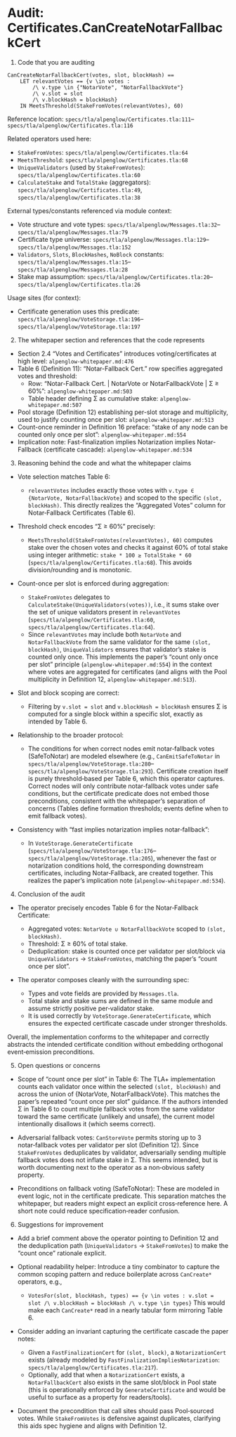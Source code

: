 # Audit: Certificates.CanCreateNotarFallbackCert

1. Code that you are auditing

```
CanCreateNotarFallbackCert(votes, slot, blockHash) ==
    LET relevantVotes == {v \in votes :
        /\ v.type \in {"NotarVote", "NotarFallbackVote"}
        /\ v.slot = slot
        /\ v.blockHash = blockHash}
    IN MeetsThreshold(StakeFromVotes(relevantVotes), 60)
```

Reference location: `specs/tla/alpenglow/Certificates.tla:111`–`specs/tla/alpenglow/Certificates.tla:116`

Related operators used here:
- `StakeFromVotes`: `specs/tla/alpenglow/Certificates.tla:64`
- `MeetsThreshold`: `specs/tla/alpenglow/Certificates.tla:68`
- `UniqueValidators` (used by `StakeFromVotes`): `specs/tla/alpenglow/Certificates.tla:60`
- `CalculateStake` and `TotalStake` (aggregators): `specs/tla/alpenglow/Certificates.tla:49`, `specs/tla/alpenglow/Certificates.tla:38`

External types/constants referenced via module context:
- Vote structure and vote types: `specs/tla/alpenglow/Messages.tla:32`–`specs/tla/alpenglow/Messages.tla:79`
- Certificate type universe: `specs/tla/alpenglow/Messages.tla:129`–`specs/tla/alpenglow/Messages.tla:152`
- `Validators`, `Slots`, `BlockHashes`, `NoBlock` constants: `specs/tla/alpenglow/Messages.tla:15`–`specs/tla/alpenglow/Messages.tla:28`
- Stake map assumption: `specs/tla/alpenglow/Certificates.tla:20`–`specs/tla/alpenglow/Certificates.tla:26`

Usage sites (for context):
- Certificate generation uses this predicate: `specs/tla/alpenglow/VoteStorage.tla:196`–`specs/tla/alpenglow/VoteStorage.tla:197`

2. The whitepaper section and references that the code represents

- Section 2.4 “Votes and Certificates” introduces voting/certificates at high level: `alpenglow-whitepaper.md:476`
- Table 6 (Definition 11): “Notar-Fallback Cert.” row specifies aggregated votes and threshold:
  - Row: “Notar-Fallback Cert. | NotarVote or NotarFallbackVote | Σ ≥ 60%”: `alpenglow-whitepaper.md:503`
  - Table header defining Σ as cumulative stake: `alpenglow-whitepaper.md:507`
- Pool storage (Definition 12) establishing per-slot storage and multiplicity, used to justify counting once per slot: `alpenglow-whitepaper.md:513`
- Count-once reminder in Definition 16 preface: “stake of any node can be counted only once per slot”: `alpenglow-whitepaper.md:554`
- Implication note: Fast-finalization implies Notarization implies Notar-Fallback (certificate cascade): `alpenglow-whitepaper.md:534`

3. Reasoning behind the code and what the whitepaper claims

- Vote selection matches Table 6:
  - `relevantVotes` includes exactly those votes with `v.type ∈ {NotarVote, NotarFallbackVote}` and scoped to the specific `(slot, blockHash)`. This directly realizes the “Aggregated Votes” column for Notar‑Fallback Certificates (Table 6).

- Threshold check encodes “Σ ≥ 60%” precisely:
  - `MeetsThreshold(StakeFromVotes(relevantVotes), 60)` computes stake over the chosen votes and checks it against 60% of total stake using integer arithmetic: `stake * 100 ≥ TotalStake * 60` (`specs/tla/alpenglow/Certificates.tla:68`). This avoids division/rounding and is monotonic.

- Count-once per slot is enforced during aggregation:
  - `StakeFromVotes` delegates to `CalculateStake(UniqueValidators(votes))`, i.e., it sums stake over the set of unique validators present in `relevantVotes` (`specs/tla/alpenglow/Certificates.tla:60`, `specs/tla/alpenglow/Certificates.tla:64`).
  - Since `relevantVotes` may include both `NotarVote` and `NotarFallbackVote` from the same validator for the same `(slot, blockHash)`, `UniqueValidators` ensures that validator’s stake is counted only once. This implements the paper’s “count only once per slot” principle (`alpenglow-whitepaper.md:554`) in the context where votes are aggregated for certificates (and aligns with the Pool multiplicity in Definition 12, `alpenglow-whitepaper.md:513`).

- Slot and block scoping are correct:
  - Filtering by `v.slot = slot` and `v.blockHash = blockHash` ensures Σ is computed for a single block within a specific slot, exactly as intended by Table 6.

- Relationship to the broader protocol:
  - The conditions for when correct nodes emit notar‑fallback votes (SafeToNotar) are modeled elsewhere (e.g., `CanEmitSafeToNotar` in `specs/tla/alpenglow/VoteStorage.tla:280`–`specs/tla/alpenglow/VoteStorage.tla:293`). Certificate creation itself is purely threshold‑based per Table 6, which this operator captures. Correct nodes will only contribute notar‑fallback votes under safe conditions, but the certificate predicate does not embed those preconditions, consistent with the whitepaper’s separation of concerns (Tables define formation thresholds; events define when to emit fallback votes).

- Consistency with “fast implies notarization implies notar‑fallback”:
  - In `VoteStorage.GenerateCertificate` (`specs/tla/alpenglow/VoteStorage.tla:176`–`specs/tla/alpenglow/VoteStorage.tla:205`), whenever the fast or notarization conditions hold, the corresponding downstream certificates, including Notar‑Fallback, are created together. This realizes the paper’s implication note (`alpenglow-whitepaper.md:534`).

4. Conclusion of the audit

- The operator precisely encodes Table 6 for the Notar‑Fallback Certificate:
  - Aggregated votes: `NotarVote ∪ NotarFallbackVote` scoped to `(slot, blockHash)`.
  - Threshold: Σ ≥ 60% of total stake.
  - Deduplication: stake is counted once per validator per slot/block via `UniqueValidators` → `StakeFromVotes`, matching the paper’s “count once per slot”.

- The operator composes cleanly with the surrounding spec:
  - Types and vote fields are provided by `Messages.tla`.
  - Total stake and stake sums are defined in the same module and assume strictly positive per‑validator stake.
  - It is used correctly by `VoteStorage.GenerateCertificate`, which ensures the expected certificate cascade under stronger thresholds.

Overall, the implementation conforms to the whitepaper and correctly abstracts the intended certificate condition without embedding orthogonal event‑emission preconditions.

5. Open questions or concerns

- Scope of “count once per slot” in Table 6: The TLA+ implementation counts each validator once within the selected `(slot, blockHash)` and across the union of {NotarVote, NotarFallbackVote}. This matches the paper’s repeated “count once per slot” guidance. If the authors intended Σ in Table 6 to count multiple fallback votes from the same validator toward the same certificate (unlikely and unsafe), the current model intentionally disallows it (which seems correct).

- Adversarial fallback votes: `CanStoreVote` permits storing up to 3 notar‑fallback votes per validator per slot (Definition 12). Since `StakeFromVotes` deduplicates by validator, adversarially sending multiple fallback votes does not inflate stake in Σ. This seems intended, but is worth documenting next to the operator as a non‑obvious safety property.

- Preconditions on fallback voting (SafeToNotar): These are modeled in event logic, not in the certificate predicate. This separation matches the whitepaper, but readers might expect an explicit cross‑reference here. A short note could reduce specification‑reader confusion.

6. Suggestions for improvement

- Add a brief comment above the operator pointing to Definition 12 and the deduplication path (`UniqueValidators` → `StakeFromVotes`) to make the “count once” rationale explicit.

- Optional readability helper: Introduce a tiny combinator to capture the common scoping pattern and reduce boilerplate across `CanCreate*` operators, e.g.,
  - `VotesFor(slot, blockHash, types) == {v \in votes : v.slot = slot /\ v.blockHash = blockHash /\ v.type \in types}`
  This would make each `CanCreate*` read in a nearly tabular form mirroring Table 6.

- Consider adding an invariant capturing the certificate cascade the paper notes:
  - Given a `FastFinalizationCert` for `(slot, block)`, a `NotarizationCert` exists (already modeled by `FastFinalizationImpliesNotarization`: `specs/tla/alpenglow/Certificates.tla:217`).
  - Optionally, add that when a `NotarizationCert` exists, a `NotarFallbackCert` also exists in the same slot/block in Pool state (this is operationally enforced by `GenerateCertificate` and would be useful to surface as a property for readers/tools).

- Document the precondition that call sites should pass Pool‑sourced votes. While `StakeFromVotes` is defensive against duplicates, clarifying this aids spec hygiene and aligns with Definition 12.

